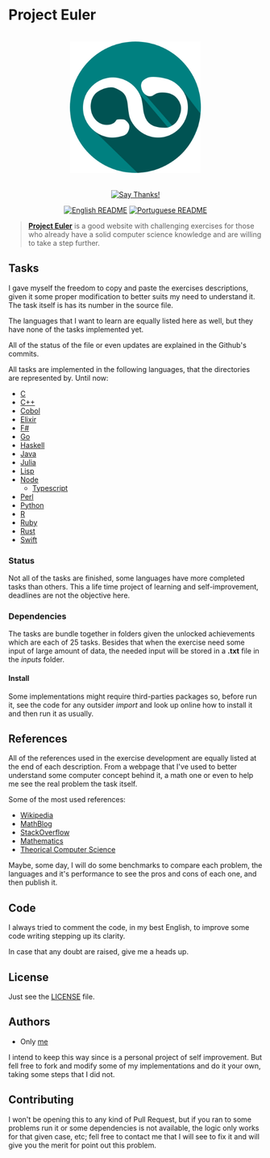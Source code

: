 # Project Euler

<div align="center">
<br>
<img src="./logo/logo.png" width=260 height=260/>
<br>
<br>

[![Say Thanks!](https://img.shields.io/badge/Say%20Thanks-!-1EAEDB.svg?longCache=true&style=for-the-badge)](https://saythanks.io/to/Fazendaaa)

[![English README](https://img.shields.io/badge/Language-EN-blue.svg?longCache=true&style=for-the-badge)](./README.md)
[![Portuguese README](https://img.shields.io/badge/Linguagem-PT-green.svg?longCache=true&style=for-the-badge)](./docs/readme/README_PT.md)

</div>

> **[Project Euler](https://projecteuler.net)** is a good website with challenging exercises for those who already have a solid computer science knowledge and are willing to take a step further.

## Tasks
I gave myself the freedom to copy and paste the exercises descriptions, given it some proper modification to better suits my need to understand it. The task itself is has its number in the source file.

The languages that I want to learn are equally listed here as well, but they have none of the tasks implemented yet.

All of the status of the file or even updates are explained in the Github's commits.

All tasks are implemented in the following languages, that the directories are represented by. Until now:

* [C](https://www.iso.org/standard/57853.html)
* [C++](http://www.cplusplus.com)
* [Cobol](https://open-cobol.sourceforge.io/)
* [Elixir](https://elixir-lang.org/)
* [F#](https://fsharp.org/)
* [Go](https://golang.org/)
* [Haskell](https://haskell-lang.org/)
* [Java](https://java.com/)
* [Julia](https://julialang.org/)
* [Lisp](http://lisp-lang.org/)
* [Node](https://nodejs.org/)
    * [Typescript](http://typescriptlang.org/)
* [Perl](https://www.perl.org/)
* [Python](https://www.python.org/)
* [R](https://www.r-project.org/)
* [Ruby](https://www.ruby-lang.org)
* [Rust](https://www.rust-lang.org/)
* [Swift](https://swift.org/)

### Status
Not all of the tasks are finished, some languages have more completed tasks than others. This a life time project of learning and self-improvement, deadlines are not the objective here.

### Dependencies
The tasks are bundle together in folders given the unlocked achievements which are each of 25 tasks. Besides that when the exercise need some input of large amount of data, the needed input will be stored in a __.txt__ file in the _inputs_ folder.

#### Install
Some implementations might require third-parties packages so, before run it, see the code for any outsider _import_ and look up online how to install it and then run it as usually.

## References
All of the references used in the exercise development are equally listed at the end of each description. From a webpage that I've used to better understand some computer concept behind it, a math one or even to help me see the real problem the task itself.

Some of the most used references:

* [Wikipedia](https://www.wikipedia.org)
* [MathBlog](http://www.mathblog.dk/category/solutions/project-euler/)
* [StackOverflow](https://stackoverflow.com/)
* [Mathematics](https://math.stackexchange.com/)
* [Theorical Computer Science](https://cstheory.stackexchange.com/)

Maybe, some day, I will do some benchmarks to compare each problem, the languages and it's performance to see the pros and cons of each one, and then publish it.

## Code
I always tried to comment the code, in my best English, to improve some code writing stepping up its clarity.

In case that any doubt are raised, give me a heads up.

## License
Just see the [LICENSE](./LICENSE) file.

## Authors
* Only [me](https://github.com/Fazendaaa)

I intend to keep this way since is a personal project of self improvement. But fell free to fork and modify some of my implementations and do it your own, taking some steps that I did not.

## Contributing
I won't be opening this to any kind of Pull Request, but if you ran to some problems run it or some dependencies is not available, the logic only works for that given case, etc; fell free to contact me that I will see to fix it and will give you the merit for point out this problem.
